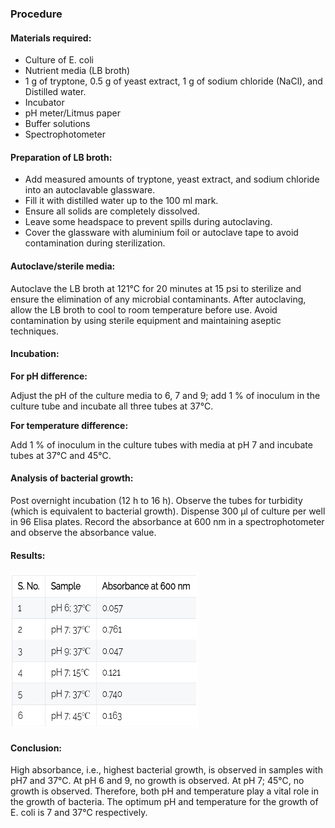 ### Procedure

#### Materials required:

* Culture of E. coli
* Nutrient media (LB broth)
* 1 g of tryptone, 0.5 g of yeast extract, 1 g of sodium chloride (NaCl), and Distilled water.
* Incubator
* pH meter/Litmus paper
* Buffer solutions
* Spectrophotometer

#### Preparation of LB broth:

* Add measured amounts of tryptone, yeast extract, and sodium chloride into an autoclavable glassware. 
* Fill it with distilled water up to the 100 ml mark. 
* Ensure all solids are completely dissolved. 
* Leave some headspace to prevent spills during autoclaving. 
* Cover the glassware with aluminium foil or autoclave tape to avoid contamination during sterilization.

#### Autoclave/sterile media:

Autoclave the LB broth at 121°C for 20 minutes at 15 psi to sterilize and ensure the elimination of any microbial contaminants. After autoclaving, allow the LB broth to cool to room temperature before use. Avoid contamination by using sterile equipment and maintaining aseptic techniques.

#### Incubation:

<b> For pH difference: </b>

Adjust the pH of the culture media to 6, 7 and 9; add 1 % of inoculum in the culture tube and incubate all three tubes at 37℃.

<b> For temperature difference: </b>

Add 1 % of inoculum in the culture tubes with media at pH 7 and incubate tubes at 37℃ and 45℃.

#### Analysis of bacterial growth:

Post overnight incubation (12 h to 16 h). Observe the tubes for turbidity (which is equivalent to bacterial growth). Dispense 300 µl of culture per well in 96 Elisa plates. Record the absorbance at 600 nm in a spectrophotometer and observe the absorbance value.

#### Results:

<img src="images/table.png" width="300" height="250">

#### Conclusion:

High absorbance, i.e., highest bacterial growth, is observed in samples with pH7 and 37℃.
At pH 6 and 9, no growth is observed.
At pH 7; 45℃, no growth is observed.
Therefore, both pH and temperature play a vital role in the growth of bacteria. The optimum pH and temperature for the growth of E. coli is 7 and 37℃ respectively.